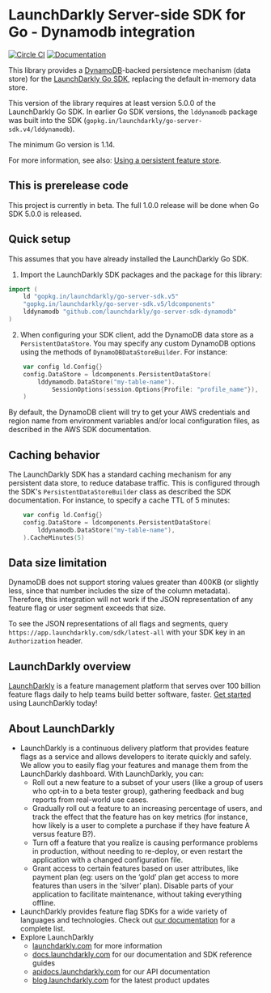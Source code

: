 # LaunchDarkly Server-side SDK for Go - Dynamodb integration

[![Circle CI](https://circleci.com/gh/launchdarkly/go-server-sdk-dynamodb.svg?style=shield)](https://circleci.com/gh/launchdarkly/go-server-sdk-dynamodb) [![Documentation](https://img.shields.io/static/v1?label=go.dev&message=reference&color=00add8)](https://pkg.go.dev/github.com/launchdarkly/go-server-sdk-dynamodb)

This library provides a [DynamoDB](https://aws.amazon.com/dynamodb/)-backed persistence mechanism (data store) for the [LaunchDarkly Go SDK](https://github.com/launchdarkly/go-server-sdk), replacing the default in-memory data store.

This version of the library requires at least version 5.0.0 of the LaunchDarkly Go SDK. In earlier Go SDK versions, the `lddynamodb` package was built into the SDK (`gopkg.in/launchdarkly/go-server-sdk.v4/lddynamodb`).

The minimum Go version is 1.14.

For more information, see also: [Using a persistent feature store](https://docs.launchdarkly.com/v2.0/docs/using-a-persistent-feature-store).

## This is prerelease code

This project is currently in beta. The full 1.0.0 release will be done when Go SDK 5.0.0 is released.

## Quick setup

This assumes that you have already installed the LaunchDarkly Go SDK.

1. Import the LaunchDarkly SDK packages and the package for this library:

```go
import (
    ld "gopkg.in/launchdarkly/go-server-sdk.v5"
    "gopkg.in/launchdarkly/go-server-sdk.v5/ldcomponents"
    lddynamodb "github.com/launchdarkly/go-server-sdk-dynamodb"
)
```

2. When configuring your SDK client, add the DynamoDB data store as a `PersistentDataStore`. You may specify any custom DynamoDB options using the methods of `DynamoDBDataStoreBuilder`. For instance:

```go
    var config ld.Config{}
    config.DataStore = ldcomponents.PersistentDataStore(
        lddymamodb.DataStore("my-table-name").
            SessionOptions(session.Options{Profile: "profile_name"}),
    )
```

By default, the DynamoDB client will try to get your AWS credentials and region name from environment variables and/or local configuration files, as described in the AWS SDK documentation.

## Caching behavior

The LaunchDarkly SDK has a standard caching mechanism for any persistent data store, to reduce database traffic. This is configured through the SDK's `PersistentDataStoreBuilder` class as described the SDK documentation. For instance, to specify a cache TTL of 5 minutes:

```go
    var config ld.Config{}
    config.DataStore = ldcomponents.PersistentDataStore(
        lddynamodb.DataStore("my-table-name"),
    ).CacheMinutes(5)
```

## Data size limitation

DynamoDB does not support storing values greater than 400KB (or slightly less, since that number includes the size of the column metadata). Therefore, this integration will not work if the JSON representation of any feature flag or user segment exceeds that size.

To see the JSON representations of all flags and segments, query `https://app.launchdarkly.com/sdk/latest-all` with your SDK key in an `Authorization` header.

## LaunchDarkly overview

[LaunchDarkly](https://www.launchdarkly.com) is a feature management platform that serves over 100 billion feature flags daily to help teams build better software, faster. [Get started](https://docs.launchdarkly.com/docs/getting-started) using LaunchDarkly today!

## About LaunchDarkly

* LaunchDarkly is a continuous delivery platform that provides feature flags as a service and allows developers to iterate quickly and safely. We allow you to easily flag your features and manage them from the LaunchDarkly dashboard.  With LaunchDarkly, you can:
    * Roll out a new feature to a subset of your users (like a group of users who opt-in to a beta tester group), gathering feedback and bug reports from real-world use cases.
    * Gradually roll out a feature to an increasing percentage of users, and track the effect that the feature has on key metrics (for instance, how likely is a user to complete a purchase if they have feature A versus feature B?).
    * Turn off a feature that you realize is causing performance problems in production, without needing to re-deploy, or even restart the application with a changed configuration file.
    * Grant access to certain features based on user attributes, like payment plan (eg: users on the ‘gold’ plan get access to more features than users in the ‘silver’ plan). Disable parts of your application to facilitate maintenance, without taking everything offline.
* LaunchDarkly provides feature flag SDKs for a wide variety of languages and technologies. Check out [our documentation](https://docs.launchdarkly.com/docs) for a complete list.
* Explore LaunchDarkly
    * [launchdarkly.com](https://www.launchdarkly.com/ "LaunchDarkly Main Website") for more information
    * [docs.launchdarkly.com](https://docs.launchdarkly.com/  "LaunchDarkly Documentation") for our documentation and SDK reference guides
    * [apidocs.launchdarkly.com](https://apidocs.launchdarkly.com/  "LaunchDarkly API Documentation") for our API documentation
    * [blog.launchdarkly.com](https://blog.launchdarkly.com/  "LaunchDarkly Blog Documentation") for the latest product updates
